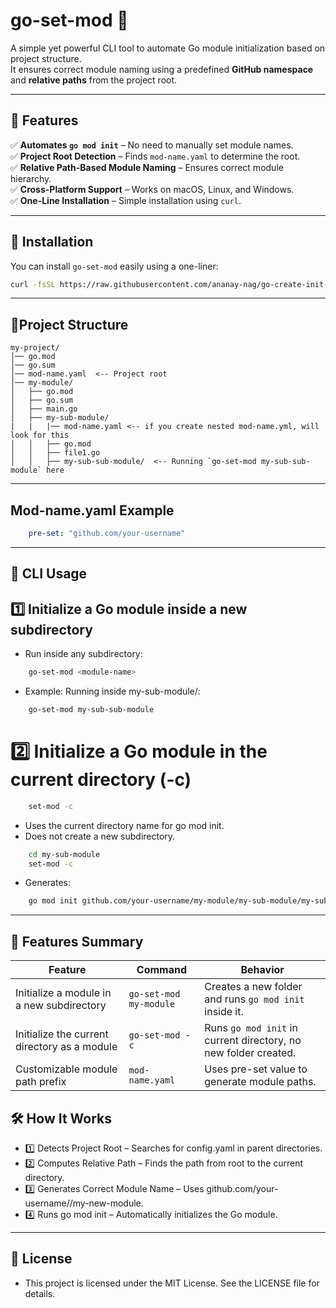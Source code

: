 # go-set-mod 🚀  

A simple yet powerful CLI tool to automate Go module initialization based on project structure.  
It ensures correct module naming using a predefined **GitHub namespace** and **relative paths** from the project root.  

---

## 📌 Features  
✅ **Automates `go mod init`** – No need to manually set module names.  
✅ **Project Root Detection** – Finds `mod-name.yaml` to determine the root.  
✅ **Relative Path-Based Module Naming** – Ensures correct module hierarchy.  
✅ **Cross-Platform Support** – Works on macOS, Linux, and Windows.  
✅ **One-Line Installation** – Simple installation using `curl`.  

---

## 🔧 Installation  

You can install `go-set-mod` easily using a one-liner:  

```sh
curl -fsSL https://raw.githubusercontent.com/ananay-nag/go-create-init-module/refs/heads/main/install.sh | bash
```
---
## 📂Project Structure
```
my-project/
│── go.mod
│── go.sum
│── mod-name.yaml  <-- Project root
│── my-module/
│   ├── go.mod
│   ├── go.sum
│   ├── main.go
│   ├── my-sub-module/
|   |   |── mod-name.yaml <-- if you create nested mod-name.yml, will look for this
│   │   ├── go.mod
│   │   ├── file1.go
│   │   ├── my-sub-sub-module/  <-- Running `go-set-mod my-sub-sub-module` here
```
---

## Mod-name.yaml Example

```yaml
    pre-set: "github.com/your-username"
```
---
## 🚀 CLI Usage

## 1️⃣ Initialize a Go module inside a new subdirectory

- Run inside any subdirectory:
```sh
    go-set-mod <module-name>
```
- Example: Running inside my-sub-module/:
```sh
    go-set-mod my-sub-sub-module
```

# 2️⃣ Initialize a Go module in the current directory (-c)
```sh
    set-mod -c
```
- Uses the current directory name for go mod init.
- Does not create a new subdirectory.
```sh
    cd my-sub-module
    set-mod -c
```

- Generates:
```sh
    go mod init github.com/your-username/my-module/my-sub-module/my-sub-sub-module
```
---

## 📌 Features Summary
| Feature                                             | Command                     | Behavior                                                                      |
|-----------------------------------------------------|-----------------------------|-------------------------------------------------------------------------------|
| Initialize a module in a new subdirectory           | `go-set-mod my-module`         | Creates a new folder and runs `go mod init` inside it.                        |
| Initialize the current directory as a module        | `go-set-mod -c`                | Runs `go mod init` in current directory, no new folder created.               |
| Customizable module path prefix                     | `mod-name.yaml`             | Uses pre-set value to generate module paths.                                  |

## 🛠 How It Works
- 1️⃣ Detects Project Root – Searches for config.yaml in parent directories.
- 2️⃣ Computes Relative Path – Finds the path from root to the current directory.
- 3️⃣ Generates Correct Module Name – Uses github.com/your-username/<relative-path>/my-new-module.
- 4️⃣ Runs go mod init – Automatically initializes the Go module.
---
## 📜 License
- This project is licensed under the MIT License. See the LICENSE file for details.